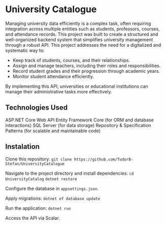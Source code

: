 # University Catalogue
Managing university data efficiently is a complex task, often requiring integration across multiple entities such as students, professors, courses, and attendance records. 
This project was built to create a structured and well-organized backend system that simplifies university management through a robust API.
This project addresses the need for a digitalized and systematic way to:
+ Keep track of students, courses, and their relationships.
+ Assign and manage teachers, including their roles and responsibilities.
+ Record student grades and their progression through academic years.
+ Monitor student attendance efficiently.

By implementing this API, universities or educational institutions can manage their administrative tasks more effectively.

## Technologies Used

ASP.NET Core Web API
Entity Framework Core (for ORM and database interactions)
SQL Server (for data storage)
Repository & Specification Patterns (for scalable and maintainable code)

## Instalation

Clone this repository:
```git clone https://github.com/TudorB-Stefan/UniversityCatalogue```

Navigate to the project directory and install dependencies:
```cd UniversityCatalog```
```dotnet restore```

Configure the database in `appsettings.json`.

Apply migrations:
```dotnet ef database update```

Run the application:
```dotnet run```

Access the API via Scalar.

